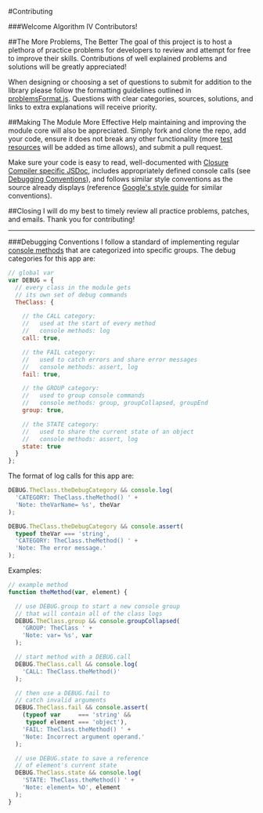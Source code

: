 #Contributing

###Welcome Algorithm IV Contributors!

##The More Problems, The Better
The goal of this project is to host a plethora of practice problems for developers to review and attempt for free to improve their skills. Contributions of well explained problems and solutions will be greatly appreciated!

When designing or choosing a set of questions to submit for addition to the library please follow the formatting guidelines outlined in [problemsFormat.js](https://github.com/imaginate/algorithmIV/blob/master/problems-lib/problemsFormat.js). Questions with clear categories, sources, solutions, and links to extra explanations will receive priority.

##Making The Module More Effective
Help maintaining and improving the module core will also be appreciated. Simply fork and clone the repo, add your code, ensure it does not break any other functionality (more [test resources](https://github.com/imaginate/algorithmIV/tree/master/test) will be added as time allows), and submit a pull request.

Make sure your code is easy to read, well-documented with [Closure Compiler specific JSDoc](http://developers.google.com/closure/compiler/docs/js-for-compiler), includes appropriately defined console calls (see [Debugging Conventions](#debugging-conventions)), and follows similar style conventions as the source already displays (reference [Google's style guide](https://google-styleguide.googlecode.com/svn/trunk/javascriptguide.xml?showone=Code_formatting#Code_formatting) for similar conventions).

##Closing
I will do my best to timely review all practice problems, patches, and emails. Thank you for contributing!

-------------------------------------------------------------------------------------------

###Debugging Conventions
I follow a standard of implementing regular [console methods](https://developer.chrome.com/devtools/docs/console-api) that are categorized into specific groups. The debug categories for this app are:
```javascript
// global var
var DEBUG = {
  // every class in the module gets 
  // its own set of debug commands
  TheClass: {

    // the CALL category:
    //   used at the start of every method
    //   console methods: log
    call: true,

    // the FAIL category:
    //   used to catch errors and share error messages
    //   console methods: assert, log
    fail: true,

    // the GROUP category:
    //   used to group console commands 
    //   console methods: group, groupCollapsed, groupEnd
    group: true,

    // the STATE category:
    //   used to share the current state of an object
    //   console methods: assert, log
    state: true
  }
};
```
The format of log calls for this app are:
```javascript
DEBUG.TheClass.theDebugCategory && console.log(
  'CATEGORY: TheClass.theMethod() ' +
  'Note: theVarName= %s', theVar
);

DEBUG.TheClass.theDebugCategory && console.assert(
  typeof theVar === 'string',
  'CATEGORY: TheClass.theMethod() ' +
  'Note: The error message.'
);
```
Examples:
```javascript
// example method
function theMethod(var, element) {

  // use DEBUG.group to start a new console group
  // that will contain all of the class logs
  DEBUG.TheClass.group && console.groupCollapsed(
    'GROUP: TheClass ' +
    'Note: var= %s', var
  );

  // start method with a DEBUG.call
  DEBUG.TheClass.call && console.log(
    'CALL: TheClass.theMethod()'
  );

  // then use a DEBUG.fail to
  // catch invalid arguments
  DEBUG.TheClass.fail && console.assert(
    (typeof var     === 'string' &&
     typeof element === 'object'),
    'FAIL: TheClass.theMethod() ' +
    'Note: Incorrect argument operand.'
  );

  // use DEBUG.state to save a reference
  // of element's current state
  DEBUG.TheClass.state && console.log(
    'STATE: TheClass.theMethod() ' +
    'Note: element= %O', element
  );
}
```
